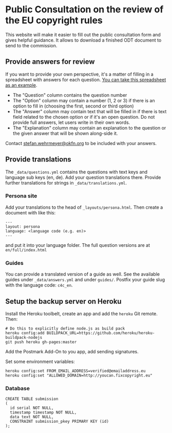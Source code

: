 # Public Consultation on the review of the EU copyright rules

This website will make it easier to fill out the public consultation form and gives helpful guidance. It allows to download a finished ODT document to send to the commission.

## Provide answers for review

If you want to provide your own perspective, it's a matter of filling in a spreadsheet with answers for each question. [You can take this spreadsheet as an example](https://docs.google.com/spreadsheet/ccc?key=0AhDkodM9ozpddFkxZE95VHJpczV4dks3bTJ5NzhNRmc&usp=sharing
).

- The "Question" column contains the question number
- The "Option" column may contain a number (1, 2 or 3) if there is an option to fill in (choosing the first, second or third option)
- The "Answer" column may contain text that will be filled in if there is text field related to the chosen option or if it's an open question. Do not provide full answers, let users write in their own words.
- The "Explanation" column may contain an explanation to the question or the given answer that will be shown along-side it.

Contact stefan.wehrmeyer@okfn.org to be included with your answers.

## Provide translations

The `_data/questions.yml` contains the questions with text keys and language sub keys (en, de). Add your question translations there. Provide further translations for strings in `_data/translations.yml`.

### Persona site

Add your translations to the head of `_layouts/persona.html`.
Then create a document with like this:

    ---
    layout: persona
    language: <language code (e.g. en)>
    ---

and put it into your language folder.
The full question versions are at `en/full/index.html`

### Guides

You can provide a translated version of a guide as well. See the available guides under `_data/answers.yml` and under `guides/`.
Postfix your guide slug with the language code: `c4c_en`.


## Setup the backup server on Heroku

Install the Heroku toolbelt, create an app and add the `heroku` Git remote. Then:

    # Do this to explicitly define node.js as build pack
    heroku config:add BUILDPACK_URL=https://github.com/heroku/heroku-buildpack-nodejs
    git push heroku gh-pages:master

Add the Postmark Add-On to you app, add sending signatures.

Set some environment variables:

    heroku config:set FROM_EMAIL_ADDRESS=verified@emailaddress.eu
    heroku config:set "ALLOWED_DOMAIN=http://youcan.fixcopyright.eu"

### Database

    CREATE TABLE submission
    (
      id serial NOT NULL,
      timestamp timestamp NOT NULL,
      data text NOT NULL,
      CONSTRAINT submission_pkey PRIMARY KEY (id)
    );